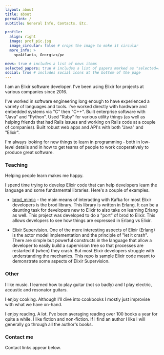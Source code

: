 ```yaml
---
layout: about
title: about
permalink: /
subtitle: General Info, Contacts. Etc.

profile:
  align: right
  image: prof_pic.jpg
  image_circular: false # crops the image to make it circular
  more_info: >
    <p>Atlanta, Georgia</p>

news: true # includes a list of news items
selected_papers: true # includes a list of papers marked as "selected={true}"
social: true # includes social icons at the bottom of the page
---
```


I am an Elixir software developer. I've been using Elixir for projects at
various companies since 2016.

I've worked in software engineering long enough to have experienced a variety of
languages and tools. I've worked directly with hardware and embedded systems via
"C" then "C++". Built enterprise software with "Java" and "Python". Used "Ruby"
for various utility things (as well as helping friends that had Rails issues and
working on Rails code at a couple of companies). Built robust web apps and API's
with both "Java" and "Elixir".

I'm always looking for new things to learn in programming - both in low-level
details and in how to get teams of people to work cooperatively to produce
great software.

### Teaching

Helping people learn makes me happy.

I spend time trying to develop Elixir code that can help developers
learn the language and some fundamental libraries. Here's a couple of
examples.

- [brod_mimic](https://github.com/fmcgeough/brod_mimic) - the main means of interacting
  with Kafka for most Elixir developers is the brod library. This library is written in
  Erlang. It can be a daunting task for developers new to Elixir to also take on
  learning Erlang as well. This project was developed to do a "port" of brod to Elixir.
  This allows developers to see how things are expressed in Erlang vs Elixir.

- [Elixir Supervision](https://github.com/fmcgeough/elixir-supervision). One of the more
  interesting aspects of Elixir (Erlang) is the actor model implementation and the
  principle of "let it crash". There are simple but powerful constructs in the language
  that allow a developer to easily build a supervision tree so that processes are
  restarted if (when) they crash. But most Elixir developers struggle with understanding
  the mechanics. This repo is sample Elixir code meant to demonstrate some aspects of
  Elixir Supervision.

### Other

I like music. I learned how to play guitar (not so badly) and I play
electric, acoustic and resonator guitars.

I enjoy cooking. Although I'll dive into cookbooks I mostly just
improvise with what we have on-hand.

I enjoy reading. A lot. I've been averaging reading over 100 books a
year for quite a while. I like fiction and non-fiction. If I find an
author I like I will generally go through all the author's books.

### Contact me

Contact links appear below.
